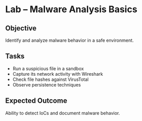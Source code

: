 # Lab – Malware Analysis Basics

## Objective
Identify and analyze malware behavior in a safe environment.

## Tasks
- Run a suspicious file in a sandbox  
- Capture its network activity with Wireshark  
- Check file hashes against VirusTotal  
- Observe persistence techniques  

## Expected Outcome
Ability to detect IoCs and document malware behavior.
